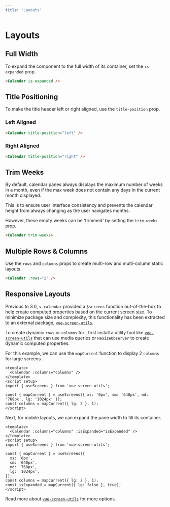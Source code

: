 ```yaml
---
title: 'Layouts'
---
```


# Layouts

## Full Width

To expand the component to the full width of its container, set the `is-expanded` prop.

<Example>
  <Calendar is-expanded/>
</Example>

```html
<Calendar is-expanded />
```

## Title Positioning

To make the title header left or right aligned, use the `title-position` prop.

### Left Aligned

<Example centered>
  <Calendar title-position="left" />
</Example>

```html
<Calendar title-position="left" />
```

### Right Aligned

<Example centered>
  <Calendar title-position="right" />
</Example>

```html
<Calendar title-position="right" />
```

## Trim Weeks

By default, calendar panes always displays the maximum number of weeks in a month, even if the max week does not contain any days in the current month displayed.

This is to ensure user interface consistency and prevents the calendar height from always changing as the user navigates months.

However, these empty weeks can be 'trimmed' by setting the `trim-weeks` prop.

<Example centered>
  <Calendar trim-weeks />
</Example>

```html
<Calendar trim-weeks>
```

## Multiple Rows & Columns

Use the `rows` and `columns` props to create multi-row and multi-column static layouts.

<Example centered>
  <Calendar :rows="2"/>
</Example>

```html
<Calendar :rows="2" />
```

## Responsive Layouts

Previous to 3.0, `v-calendar` provided a `$screens` function out-of-the-box to help create computed properties based on the current screen size. To minimize package size and complexity, this functionality has been extracted to an external package, [`vue-screen-utils`](https://github.com/nathanreyes/vue-screen-utils).

To create dynamic `rows` or `columns` for , first install a utility tool like [`vue-screen-utils`](https://github.com/nathanreyes/vue-screen-utils) that can use media queries or `ResizeObserver` to create dynamic computed properties.

For this example, we can use the `mapCurrent` function to display 2 `columns` for large screens.

<Example centered>
  <LayoutsResponsive />
</Example>

```vue
<template>
  <Calendar :columns="columns" />
</template>
<script setup>
import { useScreens } from 'vue-screen-utils';

const { mapCurrent } = useScreens({ xs: '0px', sm: '640px', md: '768px', lg: '1024px' });
const columns = mapCurrent({ lg: 2 }, 1);
</script>
```

Next, for mobile layouts, we can expand the pane width to fill its container.

<Example centered>
  <LayoutsResponsiveExpanded />
</Example>

```vue
<template>
  <Calendar :columns="columns" :isExpanded="isExpanded" />
</template>
<script setup>
import { useScreens } from 'vue-screen-utils';

const { mapCurrent } = useScreens({
  xs: '0px',
  sm: '640px',
  md: '768px',
  lg: '1024px',
});
const columns = mapCurrent({ lg: 2 }, 1);
const isExpanded = mapCurrent({ lg: false }, true);
</script>
```

Read more about [`vue-screen-utils`](https://github.com/nathanreyes/vue-screen-utils) for more options.